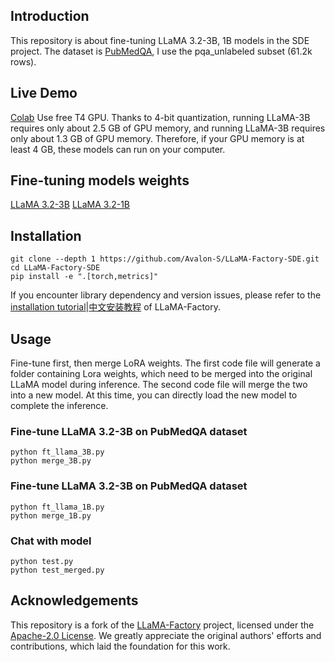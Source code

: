 ## Introduction
This repository is about fine-tuning LLaMA 3.2-3B, 1B models in the SDE project. The dataset is [PubMedQA](https://huggingface.co/datasets/qiaojin/PubMedQA), I use the pqa_unlabeled subset (61.2k rows).

## Live Demo
[Colab](https://colab.research.google.com/drive/1oQZRVqmxLZmd36pSVwJg_c2wVRchFZMo?usp=sharing) Use free T4 GPU.
Thanks to 4-bit quantization, running LLaMA-3B requires only about 2.5 GB of GPU memory, and running LLaMA-3B requires only about 1.3 GB of GPU memory. Therefore, if your GPU memory is at least 4 GB, these models can run on your computer.

## Fine-tuning models weights
[LLaMA 3.2-3B](https://huggingface.co/Avalon-S/llama3_3B_pubmedqa_sde)
[LLaMA 3.2-1B](https://huggingface.co/Avalon-S/llama3_1B_pubmedqa_sde)

## Installation
```
git clone --depth 1 https://github.com/Avalon-S/LLaMA-Factory-SDE.git
cd LLaMA-Factory-SDE
pip install -e ".[torch,metrics]"
```
If you encounter library dependency and version issues, please refer to the [installation tutorial](README_LF.md)|[中文安装教程](README_LF_zh.md) of LLaMA-Factory.

## Usage
Fine-tune first, then merge LoRA weights. 
The first code file will generate a folder containing Lora weights, which need to be merged into the original LLaMA model during inference.
The second code file will merge the two into a new model. At this time, you can directly load the new model to complete the inference.
### Fine-tune LLaMA 3.2-3B on PubMedQA dataset
```
python ft_llama_3B.py
python merge_3B.py
```
### Fine-tune LLaMA 3.2-3B on PubMedQA dataset
```
python ft_llama_1B.py
python merge_1B.py
```
### Chat with model
```
python test.py
python test_merged.py
```

## Acknowledgements
This repository is a fork of the [LLaMA-Factory](https://github.com/hiyouga/LLaMA-Factory) project, licensed under the [Apache-2.0 License](https://www.apache.org/licenses/LICENSE-2.0). We greatly appreciate the original authors' efforts and contributions, which laid the foundation for this work. 
